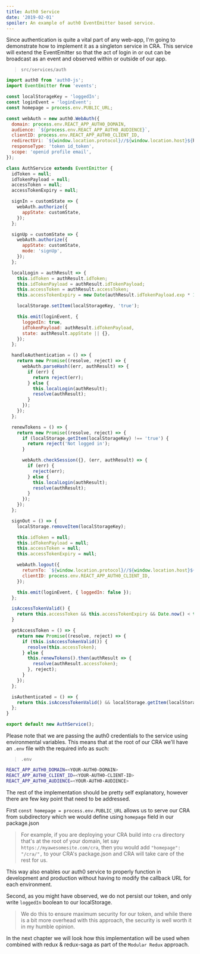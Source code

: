 ```yaml
---
title: Auth0 Service
date: '2019-02-01'
spoiler: An example of auth0 EventEmitter based service.
---
```


Since authentication is quite a vital part of any web-app, I'm going to demonstrate how to implement it as a singleton service in CRA.
This service will extend the EventEmitter so that the act of login in or out can be broadcast as an event and observed within or outside of our app.

> `src/services/auth`
```js
import auth0 from 'auth0-js';
import EventEmitter from 'events';

const localStorageKey = 'loggedIn';
const loginEvent = 'loginEvent';
const homepage = process.env.PUBLIC_URL;

const webAuth = new auth0.WebAuth({
  domain: process.env.REACT_APP_AUTH0_DOMAIN,
  audience: `${process.env.REACT_APP_AUTH0_AUDIENCE}`,
  clientID: process.env.REACT_APP_AUTH0_CLIENT_ID,
  redirectUri: `${window.location.protocol}//${window.location.host}${homepage}/callback`,
  responseType: 'token id_token',
  scope: 'openid profile email',
});

class AuthService extends EventEmitter {
  idToken = null;
  idTokenPayload = null;
  accessToken = null;
  accessTokenExpiry = null;

  signIn = customState => {
    webAuth.authorize({
      appState: customState,
    });
  };

  signUp = customState => {
    webAuth.authorize({
      appState: customState,
      mode: 'signUp',
    });
  };

  localLogin = authResult => {
    this.idToken = authResult.idToken;
    this.idTokenPayload = authResult.idTokenPayload;
    this.accessToken = authResult.accessToken;
    this.accessTokenExpiry = new Date(authResult.idTokenPayload.exp * 1000);

    localStorage.setItem(localStorageKey, 'true');

    this.emit(loginEvent, {
      loggedIn: true,
      idTokenPayload: authResult.idTokenPayload,
      state: authResult.appState || {},
    });
  };

  handleAuthentication = () => {
    return new Promise((resolve, reject) => {
      webAuth.parseHash((err, authResult) => {
        if (err) {
          return reject(err);
        } else {
          this.localLogin(authResult);
          resolve(authResult);
        }
      });
    });
  };

  renewTokens = () => {
    return new Promise((resolve, reject) => {
      if (localStorage.getItem(localStorageKey) !== 'true') {
        return reject('Not logged in');
      }

      webAuth.checkSession({}, (err, authResult) => {
        if (err) {
          reject(err);
        } else {
          this.localLogin(authResult);
          resolve(authResult);
        }
      });
    });
  };

  signOut = () => {
    localStorage.removeItem(localStorageKey);

    this.idToken = null;
    this.idTokenPayload = null;
    this.accessToken = null;
    this.accessTokenExpiry = null;

    webAuth.logout({
      returnTo: `${window.location.protocol}//${window.location.host}${homepage}`,
      clientID: process.env.REACT_APP_AUTH0_CLIENT_ID,
    });

    this.emit(loginEvent, { loggedIn: false });
  };

  isAccessTokenValid() {
    return this.accessToken && this.accessTokenExpiry && Date.now() < this.accessTokenExpiry;
  }

  getAccessToken = () => {
    return new Promise((resolve, reject) => {
      if (this.isAccessTokenValid()) {
        resolve(this.accessToken);
      } else {
        this.renewTokens().then(authResult => {
          resolve(authResult.accessToken);
        }, reject);
      }
    });
  };

  isAuthenticated = () => {
    return this.isAccessTokenValid() && localStorage.getItem(localStorageKey) === 'true';
  };
}

export default new AuthService();

```
Please note that we are passing the auth0 credentials to the service using environmental variables.
This means that at the root of our CRA we'll have an `.env` file with the required info as such:

> `.env`
```bash
REACT_APP_AUTH0_DOMAIN=<YOUR-AUTH0-DOMAIN>
REACT_APP_AUTH0_CLIENT_ID=<YOUR-AUTH0-CLIENT-ID>
REACT_APP_AUTH0_AUDIENCE=<YOUR-AUTH0-AUDIENCE>

```

The rest of the implementation should be pretty self explanatory, however there are few key point that need to be addressed.

First `const homepage = process.env.PUBLIC_URL` allows us to serve our CRA from subdirectory which we would define using `homepage` field in our package.json
> For example, if you are deploying your CRA build into `cra` directory that's at the root of your domain, let say `https://myawesomesite.com/cra`,
> then you would add `"homepage": "/cra/",` to your CRA's package.json and CRA will take care of the rest for us.

This way also enables our auth0 service to properly function in development and production without having to modify the callback URL for each environment.

Second, as you might have observed, we do not persist our token, and only write `loggedIn` boolean to our localStorage.
> We do this to ensure maximum security for our token, and while there is a bit more overhead with this approach, the security is well worth it in my humble opinion.

In the next chapter we will look how this implementation will be used when combined with redux & redux-saga as part of the `Modular Redux` approach.
